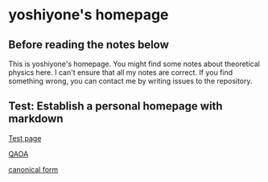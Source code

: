 # yoshiyone's homepage

## Before reading the notes below

This is yoshiyone's homepage. You might find some notes about theoretical physics here. I can't ensure that all my notes are correct. If you find something wrong, you can contact me by writing issues to the repository.

## Test: Establish a personal homepage with markdown

[Test page](Test/test1.md)

[QAOA](Research/QAOA/QAOA.md)

[canonical form](Research/TensorNetwork/canonical_form.md)

